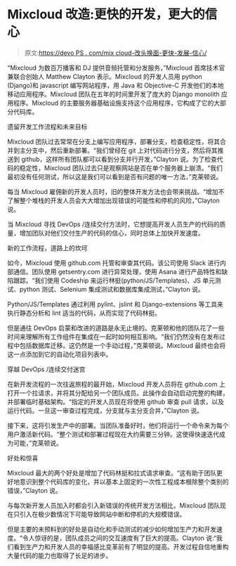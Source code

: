 # Mixcloud 改造:更快的开发，更大的信心

> 原文:[https://devo PS . com/mix cloud-改头换面-更快-发展-信心/](https://devops.com/mixcloud-makeover-faster-development-confidence/)

“Mixcloud 为数百万播客和 DJ 提供音频托管和分发服务，”Mixcloud 首席技术官兼联合创始人 Matthew Clayton 表示。Mixcloud 的开发人员用 python (Django)和 javascript 编写网站程序，用 Java 和 Objective-C 开发他们的本地移动应用程序。Mixcloud 团队在五年的时间里开发了庞大的 Django monolith 应用程序。Mixcloud 的主要服务器基础设施支持这个应用程序，它构成了它的大部分代码库。

遗留开发工作流程和未来目标

Mixcloud 团队过去常常在分支上编写应用程序，部署分支，检查稳定性，将其合并到主分支中，然后重新部署。“我们曾经在 git 上对代码进行分支，然后将其推送到 github，这样所有团队都可以看到分支并行开发，”Clayton 说。为了检查代码的稳定性，Mixcloud 团队过去只是观察网站是否在单个服务器上崩溃。“我们最初没有任何测试，所以这是我们可以看到是否有问题的唯一方法，”克莱顿说。

每当 Mixcloud 雇佣新的开发人员时，旧的整体开发方法也会带来挑战。“增加不了解整个堆栈的开发人员会大大增加出现错误的可能性和停机的风险，”Clayton 说。

当 Mixcloud 寻找 DevOps /连续交付方法时，它想提高开发人员生产的代码的质量，增加团队对他们交付生产的代码的信心，同时总体上加快开发速度。

新的工作流程，道路上的坎坷

如今，Mixcloud 使用 github.com 托管和审查其代码。该公司使用 Slack 进行内部通信。团队使用 getsentry.com 进行异常处理，使用 Asana 进行产品特性和缺陷跟踪。“我们使用 Codeship 来运行林挺(python/JS/Templates)、JS 单元测试、python 测试、Selenium 集成测试和数据库集成测试，”Clayton 说。

Python/JS/Templates 通过利用 pylint、jslint 和 Django-extensions 等工具来执行静态分析和 lint 适当的代码，从而实现了代码林挺。

但是通往 DevOps 启蒙和改进的道路是永无止境的。克莱顿和他的团队花了一些时间来理解所有工作组件在集成在一起时如何相互影响。“我们仍然没有在发布过程中包括数据库迁移。这仍然是一个手动过程，”克莱顿说。Mixcloud 最终也会将这一点添加到它的自动化项目列表中。

穿越 DevOps /连续交付迷宫

在新开发流程的一次往返旅程的最开始，Mixcloud 开发人员将在 github.com 上打开一个拉请求，并将其分配给另一个团队成员。此操作会自动启动完整的构建，并部署临时基础架构。“指定的开发人员现在将使用 github 审查 pull 请求，以及运行代码。一旦这一审查过程完成，分支就与主分支合并，”Clayton 说。

接下来，这将引发生产中的部署。当团队准备好时，他们将运行一个命令来为每个用户激活新代码。“整个测试和部署过程现在大约需要三分钟。这使得快速迭代成为可能，”克莱顿说。

好处和惊喜

Mixcloud 最大的两个好处是增加了代码林挺和拉式请求审查。“这有助于团队更好地意识到整个代码库的变化，并以基本上固定的一次性工程成本根除整个类别的错误，”Clayton 说。

与每次新开发人员加入时都会引入新错误的传统开发方法相比，Mixcloud 团队现在只引入在极少数情况下可能导致网站中断和停机的大规模错误。

但是主要的未预料到的好处是自动化和手动测试的减少如何增加生产力和开发速度。“令人惊讶的是，团队成员之间的交互速度有了巨大的提高。Clayton 说:“我们看到生产力和开发人员的幸福感比变革前有了明显的提高。开发过程自信地重构大量代码的能力也取得了长足的进步。